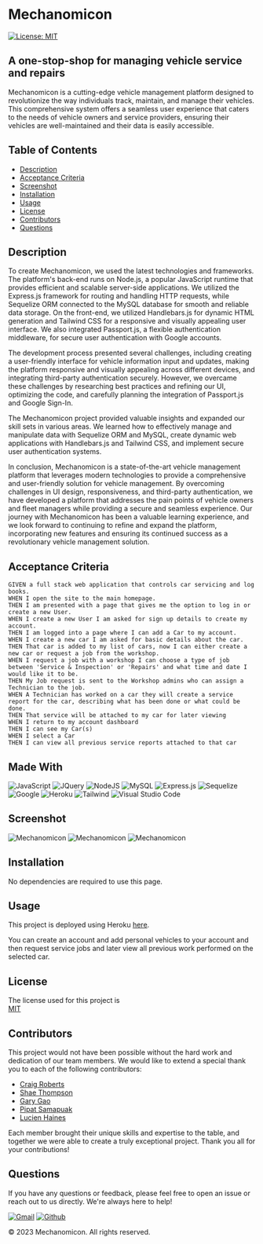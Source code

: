 # Mechanomicon

[![License: MIT](https://img.shields.io/badge/License-MIT-yellow.svg)](https://opensource.org/licenses/MIT)

## A one-stop-shop for managing vehicle service and repairs

Mechanomicon is a cutting-edge vehicle management platform designed to revolutionize the way individuals track, maintain, and manage their vehicles. This comprehensive system offers a seamless user experience that caters to the needs of vehicle owners and service providers, ensuring their vehicles are well-maintained and their data is easily accessible.

## Table of Contents

* [Description](#description)
* [Acceptance Criteria](#acceptance-criteria)
* [Screenshot](#screenshot)
* [Installation](#installation)
* [Usage](#usage)
* [License](#license)
* [Contributors](#contributors)
* [Questions](#questions)

## Description

To create Mechanomicon, we used the latest technologies and frameworks. The platform's back-end runs on Node.js, a popular JavaScript runtime that provides efficient and scalable server-side applications. We utilized the Express.js framework for routing and handling HTTP requests, while Sequelize ORM connected to the MySQL database for smooth and reliable data storage. On the front-end, we utilized Handlebars.js for dynamic HTML generation and Tailwind CSS for a responsive and visually appealing user interface. We also integrated Passport.js, a flexible authentication middleware, for secure user authentication with Google accounts.

The development process presented several challenges, including creating a user-friendly interface for vehicle information input and updates, making the platform responsive and visually appealing across different devices, and integrating third-party authentication securely. However, we overcame these challenges by researching best practices and refining our UI, optimizing the code, and carefully planning the integration of Passport.js and Google Sign-In.

The Mechanomicon project provided valuable insights and expanded our skill sets in various areas. We learned how to effectively manage and manipulate data with Sequelize ORM and MySQL, create dynamic web applications with Handlebars.js and Tailwind CSS, and implement secure user authentication systems.

In conclusion, Mechanomicon is a state-of-the-art vehicle management platform that leverages modern technologies to provide a comprehensive and user-friendly solution for vehicle management. By overcoming challenges in UI design, responsiveness, and third-party authentication, we have developed a platform that addresses the pain points of vehicle owners and fleet managers while providing a secure and seamless experience. Our journey with Mechanomicon has been a valuable learning experience, and we look forward to continuing to refine and expand the platform, incorporating new features and ensuring its continued success as a revolutionary vehicle management solution.

## Acceptance Criteria

```
GIVEN a full stack web application that controls car servicing and log books.
WHEN I open the site to the main homepage.
THEN I am presented with a page that gives me the option to log in or create a new User.
WHEN I create a new User I am asked for sign up details to create my account.
THEN I am logged into a page where I can add a Car to my account.
WHEN I create a new car I am asked for basic details about the car.
THEN That car is added to my list of cars, now I can either create a new car or request a job from the workshop.
WHEN I request a job with a workshop I can choose a type of job between 'Service & Inspection' or 'Repairs' and what time and date I would like it to be.
THEN My Job request is sent to the Workshop admins who can assign a Technician to the job.
WHEN A Technician has worked on a car they will create a service report for the car, describing what has been done or what could be done.
THEN That service will be attached to my car for later viewing
WHEN I return to my account dashboard
THEN I can see my Car(s)
WHEN I select a Car
THEN I can view all previous service reports attached to that car 
```

## Made With

![JavaScript](https://img.shields.io/badge/javascript-%23323330.svg?style=for-the-badge&logo=javascript&logoColor=%23F7DF1E)
![JQuery](https://img.shields.io/badge/jQuery-0769AD?style=for-the-badge&logo=jquery&logoColor=white)
![NodeJS](https://img.shields.io/badge/node.js-6DA55F?style=for-the-badge&logo=node.js&logoColor=white)
![MySQL](https://img.shields.io/badge/mysql-%2300f.svg?style=for-the-badge&logo=mysql&logoColor=white)
![Express.js](https://img.shields.io/badge/express.js-%23404d59.svg?style=for-the-badge&logo=express&logoColor=%2361DAFB)
![Sequelize](https://img.shields.io/badge/Sequelize-52B0E7?style=for-the-badge&logo=Sequelize&logoColor=white)
![Google](https://img.shields.io/badge/Google_Cloud-4285F4?style=for-the-badge&logo=google-cloud&logoColor=white)
![Heroku](https://img.shields.io/badge/Heroku-430098?style=for-the-badge&logo=heroku&logoColor=white)
![Tailwind](https://img.shields.io/badge/Tailwind_CSS-38B2AC?style=for-the-badge&logo=tailwind-css&logoColor=white)
![Visual Studio Code](https://img.shields.io/badge/Visual%20Studio%20Code-0078d7.svg?style=for-the-badge&logo=visual-studio-code&logoColor=white)

## Screenshot

![Mechanomicon](./home)
![Mechanomicon](./login)
![Mechanomicon](./dashboard)

## Installation

No dependencies are required to use this page.

## Usage

This project is deployed using Heroku [here](https://mechanomicon.herokuapp.com/).

You can create an account and add personal vehicles to your account and then request service jobs and later view all previous work performed on the selected car.

## License

The license used for this project is \
[MIT](https://opensource.org/licenses/MIT)

## Contributors

This project would not have been possible without the hard work and dedication of our team members. We would like to extend a special thank you to each of the following contributors:

* [Craig Roberts](https://github.com/craigrobertsdev/)
* [Shae Thompson](https://github.com/shae-thompson)
* [Gary Gao](https://github.com/Mid30s)
* [Pipat Samapuak](https://github.com/PipatSamapuak)
* [Lucien Haines](https://github.com/Lucienpep)

Each member brought their unique skills and expertise to the table, and together we were able to create a truly exceptional project. Thank you all for your contributions!

## Questions

If you have any questions or feedback, please feel free to open an issue or reach out to us directly. We're always here to help!

[![Gmail](https://img.shields.io/badge/Gmail-D14836?style=for-the-badge&logo=gmail&logoColor=white)](mailto:craig.roberts11@outlook.com)
[![Github](https://img.shields.io/badge/GitHub-100000?style=for-the-badge&logo=github&logoColor=white)](https://github.com/craigrobertsdev/)

&copy; 2023 Mechanomicon. All rights reserved.

